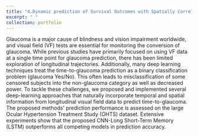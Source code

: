```yaml
---
title: "4.Dynamic prediction of Survival Outcomes with Spatially Correlated Longitudinal Observations"
excerpt: " "
collection: portfolio
---
```


Glaucoma is a major cause of blindness and vision impairment worldwide, and visual field (VF) tests are essential for monitoring the conversion of glaucoma. While previous studies have primarily focused on using VF data at a single time point for glaucoma prediction, there has been limited exploration of longitudinal trajectories. Additionally, many deep learning techniques treat the time-to-glaucoma prediction as a binary classification problem (glaucoma Yes/No). This often leads to misclassification of some censored subjects into the non-glaucoma category as well as decreased power. To tackle these challenges, we proposed and implemented several deep-learning approaches that naturally incorporate temporal and spatial information from longitudinal visual field data to predict time-to-glaucoma. The proposed methods' prediction performance is assessed on the large Ocular Hypertension Treatment Study (OHTS) dataset. Extensive experiments show that the proposed CNN-Long Short-Term Memory (LSTM) outperforms all competing models in prediction accuracy.